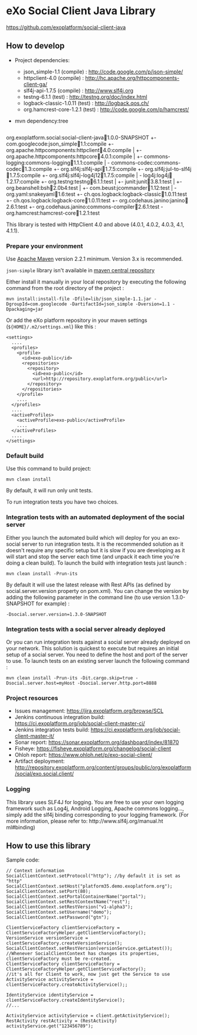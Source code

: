 # eXo Social Client Java Library

https://github.com/exoplatform/social-client-java


## How to develop

* Project dependencies:
    + json_simple-1.1           (compile)   :     http://code.google.com/p/json-simple/
    + httpclient-4.0            (compile)   :     http://hc.apache.org/httpcomponents-client-ga/
    + slf4j-api-1.7.5           (compile)   :     http://www.slf4j.org
    + testng-6.1.1              (test)      :     http://testng.org/doc/index.html
    + logback-classic-1.0.11    (test)      :     http://logback.qos.ch/
    + org.hamcrest-core-1.2.1   (test)      :     http://code.google.com/p/hamcrest/

* mvn dependency:tree
  <pre>
org.exoplatform.social:social-client-java:jar:1.0.0-SNAPSHOT
 +- com.googlecode:json_simple:jar:1.1:compile
 +- org.apache.httpcomponents:httpclient:jar:4.0:compile
 |  +- org.apache.httpcomponents:httpcore:jar:4.0.1:compile
 |  +- commons-logging:commons-logging:jar:1.1.1:compile
 |  \- commons-codec:commons-codec:jar:1.3:compile
 +- org.slf4j:slf4j-api:jar:1.7.5:compile
 +- org.slf4j:jul-to-slf4j:jar:1.7.5:compile
 +- org.slf4j:slf4j-log4j12:jar:1.7.5:compile
 |  \- log4j:log4j:jar:1.2.17:compile
 +- org.testng:testng:jar:6.1.1:test
 |  +- junit:junit:jar:3.8.1:test
 |  +- org.beanshell:bsh:jar:2.0b4:test
 |  +- com.beust:jcommander:jar:1.12:test
 |  \- org.yaml:snakeyaml:jar:1.6:test
 +- ch.qos.logback:logback-classic:jar:1.0.11:test
 +- ch.qos.logback:logback-core:jar:1.0.11:test
 +- org.codehaus.janino:janino:jar:2.6.1:test
 +- org.codehaus.janino:commons-compiler:jar:2.6.1:test
 \- org.hamcrest:hamcrest-core:jar:1.2.1:test
  </pre>

This library is tested with HttpClient 4.0 and above (4.0.1, 4.0.2, 4.0.3, 4.1, 4.1.1).

### Prepare your environment

Use [Apache Maven][maven] version 2.2.1 minimum. Version 3.x is recommended.

`json-simple` library isn't available in [maven central repository][central]

Either install it manually in your local repository by executing the following command from the root directory of the project :

    mvn install:install-file -Dfile=lib/json_simple-1.1.jar -DgroupId=com.googlecode -DartifactId=json_simple -Dversion=1.1 -Dpackaging=jar

Or add the eXo platform repository in your maven settings (`${HOME}/.m2/settings.xml`) like this :

    <settings>
      ....
      <profiles>
        <profile>
          <id>exo-public</id>
          <repositories>
            <repository>
              <id>exo-public</id>
              <url>http://repository.exoplatform.org/public</url>
            </repository>
          </repositories>
        </profile>
        ....
      </profiles>
      ....
      <activeProfiles>
        <activeProfile>exo-public</activeProfile>
        ....
      </activeProfiles>
      ....
    </settings>

[maven]: http://maven.apache.org "Apache Maven"
[central]: http://repo1.maven.org "Maven Central Repository"

### Default build

Use this command to build project:

    mvn clean install

By default, it will run only unit tests.

To run integration tests you have two choices.

### Integration tests with an automated deployment of the social server

Either you launch the automated build which will deploy for you an exo-social server to run integration tests. It is the recommended solution as it doesn't require any specific setup but it is slow if you are developing as it will start and stop the server each time (and unpack it each time you're doing a clean build). To launch the build with integration tests just launch :

    mvn clean install -Prun-its

By default it will use the latest release with Rest APIs (as defined by social.server.version property on pom.xml).
You can change the version by adding the following parameter in the command line (to use version 1.3.0-SNAPSHOT for example) :

    -Dsocial.server.version=1.3.0-SNAPSHOT

### Integration tests with a social server already deployed

Or you can run integration tests against a social server already deployed on your network. This solution is quickest to execute but requires an initial setup of a social server. You need to define the host and port of the server to use. To launch tests on an existing server launch the following command :

    mvn clean install -Prun-its -Dit.cargo.skip=true -Dsocial.server.host=myHost -Dsocial.server.http.port=8888


### Project resources

* Issues management: https://jira.exoplatform.org/browse/SCL
* Jenkins continuous integration build: https://ci.exoplatform.org/job/social-client-master-ci/
* Jenkins integration tests build: https://ci.exoplatform.org/job/social-client-master-it/
* Sonar report: https://sonar.exoplatform.org/dashboard/index/81870
* Fisheye: https://fisheye.exoplatform.org/changelog/social-client
* Ohloh report: https://www.ohloh.net/p/exo-social-client/
* Artifact deployment: http://repository.exoplatform.org/content/groups/public/org/exoplatform/social/exo.social.client/

### Logging
This library uses SLF4J for logging. You are free to use your own logging framework such as Log4j, Android Logging, Apache commons logging…, simply  add the slf4j binding corresponding to your logging framework. (For more information, please refer to: http://www​.slf4j.org​/manual.ht​ml#binding)

## How to use this library

Sample code:

    // Context information
    SocialClientContext.setProtocol("http"); //by default it is set as "http"
    SocialClientContext.setHost("platform35.demo.exoplatform.org");
    SocialClientContext.setPort(80);
    SocialClientContext.setPortalContainerName("portal");
    SocialClientContext.setRestContextName("rest");
    SocialClientContext.setRestVersion("v1-alpha3");
    SocialClientContext.setUsername("demo");
    SocialClientContext.setPassword("gtn");

    ClientServiceFactory clientServiceFactory = ClientServiceFactoryHelper.getClientServiceFactory();
    VersionService versionService = clientServiceFactory.createVersionService();
    SocialClientContext.setRestVersion(versionService.getLatest());
    //Whenever SocialClientContext has changes its properties, clientServiceFactory must be re-created.
    ClientServiceFactory clientServiceFactory = ClientServiceFactoryHelper.getClientServiceFactory();
    //it's all for Client to work, now just get the Service to use
    ActivityService activityService = clientServiceFactory.createActivityService();;

    IdentityService identityService = clientServiceFactory.createIdentityService();
    //...

    ActivityService activityService = client.getActivityService();
    RestActivity restActivity = (RestActivity) activityService.get("123456789");
